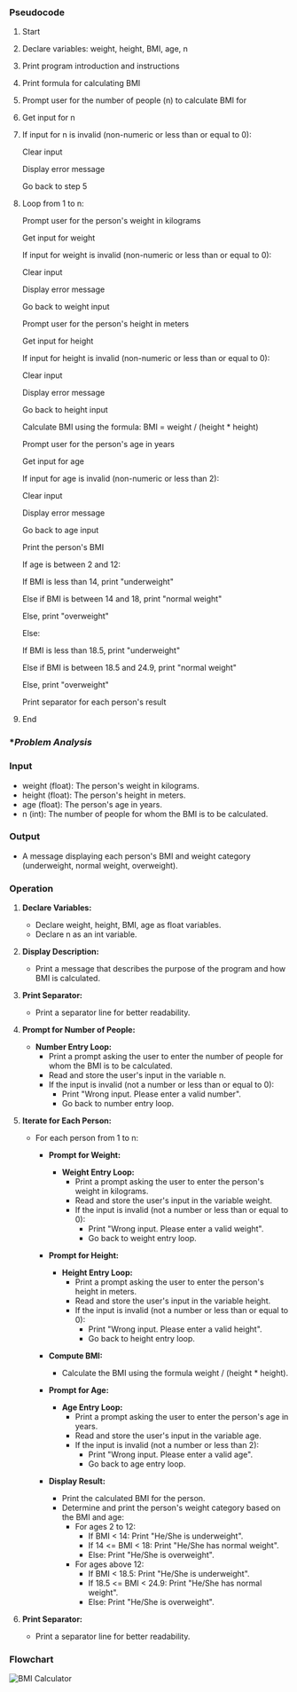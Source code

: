 ### Pseudocode
1. Start

2. Declare variables: weight, height, BMI, age, n

3. Print program introduction and instructions

4. Print formula for calculating BMI

5. Prompt user for the number of people (n) to calculate BMI for

6. Get input for n

7. If input for n is invalid (non-numeric or less than or equal to 0):

	Clear input

	Display error message

	Go back to step 5

8. Loop from 1 to n:

	Prompt user for the person's weight in kilograms

	Get input for weight

	If input for weight is invalid (non-numeric or less than or equal to 0):

	Clear input

	Display error message

	Go back to weight input


	Prompt user for the person's height in meters

	Get input for height

	If input for height is invalid (non-numeric or less than or equal to 0):

	Clear input

	Display error message

	Go back to height input



	Calculate BMI using the formula: BMI = weight / (height * height)
	
	Prompt user for the person's age in years

	Get input for age

	If input for age is invalid (non-numeric or less than 2):

	Clear input

	Display error message
	
	Go back to age input



	Print the person's BMI

	If age is between 2 and 12:

	If BMI is less than 14, print "underweight"

	Else if BMI is between 14 and 18, print "normal weight"

	Else, print "overweight"



	Else:

	If BMI is less than 18.5, print "underweight"

	Else if BMI is between 18.5 and 24.9, print "normal weight"

	Else, print "overweight"

	Print separator for each person's result

9. End

### **Problem Analysis*
### Input
- weight (float): The person's weight in kilograms.
- height (float): The person's height in meters.
- age (float): The person's age in years.
- n (int): The number of people for whom the BMI is to be calculated.

### Output
- A message displaying each person's BMI and weight category (underweight, normal weight, overweight).

### Operation
1. **Declare Variables:**
   - Declare weight, height, BMI, age as float variables.
   - Declare n as an int variable.

2. **Display Description:**
   - Print a message that describes the purpose of the program and how BMI is calculated.

3. **Print Separator:**
   - Print a separator line for better readability.

4. **Prompt for Number of People:**
   - **Number Entry Loop:**
     - Print a prompt asking the user to enter the number of people for whom the BMI is to be calculated.
     - Read and store the user's input in the variable n.
     - If the input is invalid (not a number or less than or equal to 0):
       - Print "Wrong input. Please enter a valid number".
       - Go back to number entry loop.

5. **Iterate for Each Person:**
   - For each person from 1 to n:
     - **Prompt for Weight:**
       - **Weight Entry Loop:**
         - Print a prompt asking the user to enter the person's weight in kilograms.
         - Read and store the user's input in the variable weight.
         - If the input is invalid (not a number or less than or equal to 0):
           - Print "Wrong input. Please enter a valid weight".
           - Go back to weight entry loop.

     - **Prompt for Height:**
       - **Height Entry Loop:**
         - Print a prompt asking the user to enter the person's height in meters.
         - Read and store the user's input in the variable height.
         - If the input is invalid (not a number or less than or equal to 0):
           - Print "Wrong input. Please enter a valid height".
           - Go back to height entry loop.

     - **Compute BMI:**
       - Calculate the BMI using the formula weight / (height * height).

     - **Prompt for Age:**
       - **Age Entry Loop:**
         - Print a prompt asking the user to enter the person's age in years.
         - Read and store the user's input in the variable age.
         - If the input is invalid (not a number or less than 2):
           - Print "Wrong input. Please enter a valid age".
           - Go back to age entry loop.

     - **Display Result:**
       - Print the calculated BMI for the person.
       - Determine and print the person's weight category based on the BMI and age:
         - For ages 2 to 12:
           - If BMI < 14: Print "He/She is underweight".
           - If 14 <= BMI < 18: Print "He/She has normal weight".
           - Else: Print "He/She is overweight".
         - For ages above 12:
           - If BMI < 18.5: Print "He/She is underweight".
           - If 18.5 <= BMI < 24.9: Print "He/She has normal weight".
           - Else: Print "He/She is overweight".

6. **Print Separator:**
   - Print a separator line for better readability.

### Flowchart

![BMI Calculator](BMI_Calculator.jpg)

